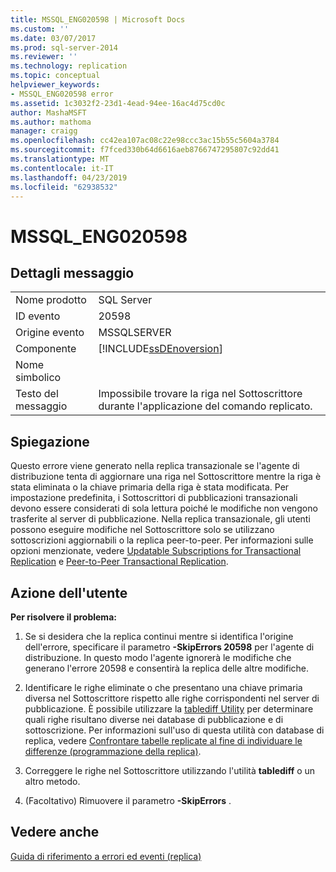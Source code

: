 ```yaml
---
title: MSSQL_ENG020598 | Microsoft Docs
ms.custom: ''
ms.date: 03/07/2017
ms.prod: sql-server-2014
ms.reviewer: ''
ms.technology: replication
ms.topic: conceptual
helpviewer_keywords:
- MSSQL_ENG020598 error
ms.assetid: 1c3032f2-23d1-4ead-94ee-16ac4d75cd0c
author: MashaMSFT
ms.author: mathoma
manager: craigg
ms.openlocfilehash: cc42ea107ac08c22e98ccc3ac15b55c5604a3784
ms.sourcegitcommit: f7fced330b64d6616aeb8766747295807c92dd41
ms.translationtype: MT
ms.contentlocale: it-IT
ms.lasthandoff: 04/23/2019
ms.locfileid: "62938532"
---
```

# <a name="mssqleng020598"></a>MSSQL_ENG020598
    
## <a name="message-details"></a>Dettagli messaggio  
  
|||  
|-|-|  
|Nome prodotto|SQL Server|  
|ID evento|20598|  
|Origine evento|MSSQLSERVER|  
|Componente|[!INCLUDE[ssDEnoversion](../../includes/ssdenoversion-md.md)]|  
|Nome simbolico||  
|Testo del messaggio|Impossibile trovare la riga nel Sottoscrittore durante l'applicazione del comando replicato.|  
  
## <a name="explanation"></a>Spiegazione  
 Questo errore viene generato nella replica transazionale se l'agente di distribuzione tenta di aggiornare una riga nel Sottoscrittore mentre la riga è stata eliminata o la chiave primaria della riga è stata modificata. Per impostazione predefinita, i Sottoscrittori di pubblicazioni transazionali devono essere considerati di sola lettura poiché le modifiche non vengono trasferite al server di pubblicazione. Nella replica transazionale, gli utenti possono eseguire modifiche nel Sottoscrittore solo se utilizzano sottoscrizioni aggiornabili o la replica peer-to-peer. Per informazioni sulle opzioni menzionate, vedere [Updatable Subscriptions for Transactional Replication](transactional/updatable-subscriptions-for-transactional-replication.md) e [Peer-to-Peer Transactional Replication](transactional/peer-to-peer-transactional-replication.md).  
  
## <a name="user-action"></a>Azione dell'utente  
 **Per risolvere il problema:**  
  
1.  Se si desidera che la replica continui mentre si identifica l'origine dell'errore, specificare il parametro **-SkipErrors 20598** per l'agente di distribuzione. In questo modo l'agente ignorerà le modifiche che generano l'errore 20598 e consentirà la replica delle altre modifiche.  
  
2.  Identificare le righe eliminate o che presentano una chiave primaria diversa nel Sottoscrittore rispetto alle righe corrispondenti nel server di pubblicazione. È possibile utilizzare la [tablediff Utility](../../tools/tablediff-utility.md) per determinare quali righe risultano diverse nei database di pubblicazione e di sottoscrizione. Per informazioni sull'uso di questa utilità con database di replica, vedere [Confrontare tabelle replicate al fine di individuare le differenze &#40;programmazione della replica&#41;](administration/compare-replicated-tables-for-differences-replication-programming.md).  
  
3.  Correggere le righe nel Sottoscrittore utilizzando l'utilità **tablediff** o un altro metodo.  
  
4.  (Facoltativo) Rimuovere il parametro **-SkipErrors** .  
  
## <a name="see-also"></a>Vedere anche  
 [Guida di riferimento a errori ed eventi &#40;replica&#41;](errors-and-events-reference-replication.md)  
  
  
